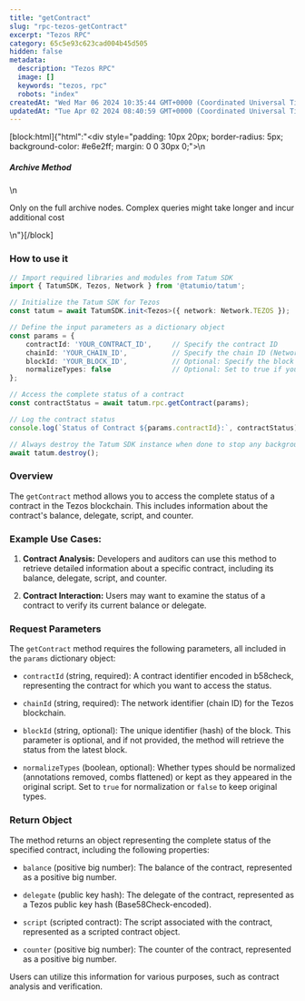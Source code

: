 ```yaml
---
title: "getContract"
slug: "rpc-tezos-getContract"
excerpt: "Tezos RPC"
category: 65c5e93c623cad004b45d505
hidden: false
metadata: 
  description: "Tezos RPC"
  image: []
  keywords: "tezos, rpc"
  robots: "index"
createdAt: "Wed Mar 06 2024 10:35:44 GMT+0000 (Coordinated Universal Time)"
updatedAt: "Tue Apr 02 2024 08:40:59 GMT+0000 (Coordinated Universal Time)"
---
```

[block:html]{"html":"<div style=\"padding: 10px 20px; border-radius: 5px; background-color: #e6e2ff; margin: 0 0 30px 0;\">\n  <h5>Archive Method</h5>\n  <p>Only on the full archive nodes. Complex queries might take longer and incur additional cost</p>\n</div>"}[/block]

### How to use it

```typescript
// Import required libraries and modules from Tatum SDK
import { TatumSDK, Tezos, Network } from '@tatumio/tatum';

// Initialize the Tatum SDK for Tezos
const tatum = await TatumSDK.init<Tezos>({ network: Network.TEZOS });

// Define the input parameters as a dictionary object
const params = {
    contractId: 'YOUR_CONTRACT_ID',     // Specify the contract ID
    chainId: 'YOUR_CHAIN_ID',           // Specify the chain ID (Network identifier)
    blockId: 'YOUR_BLOCK_ID',           // Optional: Specify the block ID if needed
    normalizeTypes: false               // Optional: Set to true if you want to normalize types
};

// Access the complete status of a contract
const contractStatus = await tatum.rpc.getContract(params);

// Log the contract status
console.log(`Status of Contract ${params.contractId}:`, contractStatus);

// Always destroy the Tatum SDK instance when done to stop any background processes
await tatum.destroy();
```

### Overview

The `getContract` method allows you to access the complete status of a contract in the Tezos blockchain. This includes information about the contract's balance, delegate, script, and counter.

### Example Use Cases:

1. **Contract Analysis:** Developers and auditors can use this method to retrieve detailed information about a specific contract, including its balance, delegate, script, and counter.

2. **Contract Interaction:** Users may want to examine the status of a contract to verify its current balance or delegate.

### Request Parameters

The `getContract` method requires the following parameters, all included in the `params` dictionary object:

- `contractId` (string, required): A contract identifier encoded in b58check, representing the contract for which you want to access the status.

- `chainId` (string, required): The network identifier (chain ID) for the Tezos blockchain.

- `blockId` (string, optional): The unique identifier (hash) of the block. This parameter is optional, and if not provided, the method will retrieve the status from the latest block.

- `normalizeTypes` (boolean, optional): Whether types should be normalized (annotations removed, combs flattened) or kept as they appeared in the original script. Set to `true` for normalization or `false` to keep original types.

### Return Object

The method returns an object representing the complete status of the specified contract, including the following properties:

- `balance` (positive big number): The balance of the contract, represented as a positive big number.

- `delegate` (public key hash): The delegate of the contract, represented as a Tezos public key hash (Base58Check-encoded).

- `script` (scripted contract): The script associated with the contract, represented as a scripted contract object.

- `counter` (positive big number): The counter of the contract, represented as a positive big number.

Users can utilize this information for various purposes, such as contract analysis and verification.
